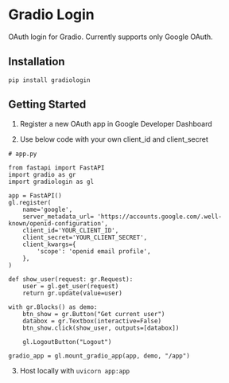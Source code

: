 # Gradio Login
OAuth login for Gradio. Currently supports only Google OAuth.

## Installation
```
pip install gradiologin
```
## Getting Started
1. Register a new OAuth app in Google Developer Dashboard

2. Use below code with your own client_id and client_secret
```python3
# app.py

from fastapi import FastAPI
import gradio as gr
import gradiologin as gl

app = FastAPI()
gl.register(
    name='google',
    server_metadata_url= 'https://accounts.google.com/.well-known/openid-configuration',
    client_id='YOUR_CLIENT_ID',
    client_secret='YOUR_CLIENT_SECRET',
    client_kwargs={
        'scope': 'openid email profile',
    },
)

def show_user(request: gr.Request):
    user = gl.get_user(request)
    return gr.update(value=user)

with gr.Blocks() as demo:
    btn_show = gr.Button("Get current user")
    databox = gr.Textbox(interactive=False)
    btn_show.click(show_user, outputs=[databox])

    gl.LogoutButton("Logout")

gradio_app = gl.mount_gradio_app(app, demo, "/app")
```

3. Host locally with `uvicorn app:app`
